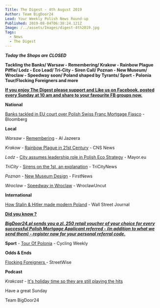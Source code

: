 ```yaml
---
Title: The Digest - 4th August 2019
Author: Team BigDoor24
Lead: Your Weekly Polish News Round-up
Published: 2019-08-04T06:30:24.121Z
Image: /../assets/Images/digest-4th2019.jpg
Tags:
  - News
  - The Digest
---
```

_**Today the Shops are CLOSED**_

**Tackling the Banks/  Warsaw - Remembering/ Krakow - Rainbow Plague Piffle/ Lodz - Eco Lead/ Tri-City - Siren Call/ Poznan - New Museum/ Wroclaw - Speedway soon/ Poland shaped by Tyrants/ Sport - Polonia Tour/Flocking Foreigners and more**

[**If you enjoy The Digest please support and Like us on Facebook, posted every Sunday at 10 am and share to your favourite FB groups now.**](https://www.facebook.com/bigdoor24/)

<div class="sharethis-inline-share-buttons"></div>

**National**

[Banks tackled in EU court over Polish Swiss Franc Mortgage Fiasco](https://www.bloomberg.com/news/articles/2019-08-04/poland-s-32-billion-mortgage-fiasco-gets-its-day-in-eu-court) - Bloomberg

**Local**

_Warsaw_ -   [Remembering](https://www.aljazeera.com/indepth/features/warsaw-stops-remember-1944-uprising-190731200449274.html) - Al Jazeera

_Krakow_  -   [Rainbow Plague in 21st Century](https://www.cnsnews.com/blog/michael-w-chapman/arbp-krakow-gay-rainbow-plague-wants-control-our-souls-hearts-and-minds) - CNS News

_Lodz -_  [City assumes leadership role in Polish Eco Strategy](https://www.themayor.eu/ga/lodz-assumes-the-leadership-over-the-polish-eco-strategy) - Mayor.eu

_TriCity_ -  [Sirens on the 1st, an explanation](https://tricitynews.pl/why-do-sirens-go-off-every-august-the-1st-in-poland/) - TriCityNews

_Poznan_ - [New Museum Design](https://www.thefirstnews.com/article/design-announced-for-new-museum-on-the-greater-poland-uprising-7010) - FirstNews

_Wroclaw_ - [Speedway in Wroclaw](http://wroclawuncut.com/2019/08/02/__trashed-2/) - WroclawUncut

**International**

[How Stalin & Hitler made modern Poland](https://www.wsj.com/articles/how-hitler-and-stalin-made-modern-poland-11564613692) - Wall Street Journal

[**Did you know ?**](https://bigdoor24.pl/)

[_**BigDoor24.pl sends you a zl. 250 retail voucher of your choice for every successful Polish Mortgage Applicant referred - (in addition to what we send them) - register now for your personal referral code.**_](https://bigdoor24.pl/)

**Sport** - [Tour Of Polonia](https://www.cyclingweekly.com/news/racing/tour-poland-2019-start-list-433577) - Cycling Weekly

**Odds & Ends**

[Flocking Foreigners ](http://streetwise.pl/2019/08/01/foreigners-in-poland-with-permanent-residence-permits-booming/)- StreetWise

**Podcast**

_Krakcast_ - [It's holiday time so they are still playing the hits](https://www.krakcast.pl/)

Have a great Sunday

Team BigDoor24
